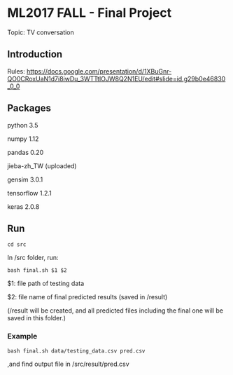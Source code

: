 # ML2017 FALL - Final Project
Topic: TV conversation

## Introduction
Rules: https://docs.google.com/presentation/d/1XBuGnr-QO0CRoxUaN1d7i8iwDu_3WTTtIOJW8Q2N1EU/edit#slide=id.g29b0e46830_0_0

## Packages
python 3.5

numpy 1.12

pandas 0.20

jieba-zh_TW (uploaded)

gensim 3.0.1

tensorflow 1.2.1

keras 2.0.8

## Run
```
cd src
```
In /src folder, run:
```
bash final.sh $1 $2
```
$1: file path of testing data

$2: file name of final predicted results (saved in /result)

(/result will be created, and all predicted files including the final one will be saved in this folder.)

### Example
```
bash final.sh data/testing_data.csv pred.csv
```
,and find output file in /src/result/pred.csv
